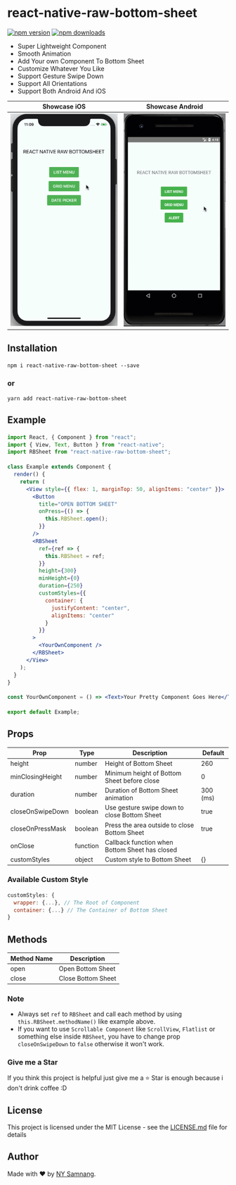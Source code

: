 # react-native-raw-bottom-sheet

[![npm version](https://badge.fury.io/js/react-native-raw-bottom-sheet.svg)](//npmjs.com/package/react-native-raw-bottom-sheet) [![npm downloads](https://img.shields.io/npm/dm/react-native-raw-bottom-sheet.svg)
](//npmjs.com/package/react-native-raw-bottom-sheet)

- Super Lightweight Component
- Smooth Animation
- Add Your own Component To Bottom Sheet
- Customize Whatever You Like
- Support Gesture Swipe Down
- Support All Orientations
- Support Both Android And iOS

|                                                      Showcase iOS                                                      |                                                    Showcase Android                                                    |
| :--------------------------------------------------------------------------------------------------------------------: | :--------------------------------------------------------------------------------------------------------------------: |
| ![](https://raw.githubusercontent.com/NYSamnang/stock-images/master/react-native-raw-bottom-sheet/RNRBS-IOS-1.1.0.gif) | ![](https://raw.githubusercontent.com/NYSamnang/stock-images/master/react-native-raw-bottom-sheet/RNRBS-AOS-1.1.0.gif) |

## Installation

```
npm i react-native-raw-bottom-sheet --save
```

### or

```
yarn add react-native-raw-bottom-sheet
```

## Example

```jsx
import React, { Component } from "react";
import { View, Text, Button } from "react-native";
import RBSheet from "react-native-raw-bottom-sheet";

class Example extends Component {
  render() {
    return (
      <View style={{ flex: 1, marginTop: 50, alignItems: "center" }}>
        <Button
          title="OPEN BOTTOM SHEET"
          onPress={() => {
            this.RBSheet.open();
          }}
        />
        <RBSheet
          ref={ref => {
            this.RBSheet = ref;
          }}
          height={300}
          minHeight={0}
          duration={250}
          customStyles={{
            container: {
              justifyContent: "center",
              alignItems: "center"
            }
          }}
        >
          <YourOwnComponent />
        </RBSheet>
      </View>
    );
  }
}

const YourOwnComponent = () => <Text>Your Pretty Component Goes Here</Text>;

export default Example;
```

## Props

| Prop             | Type     | Description                                    | Default  |
| ---------------- | -------- | ---------------------------------------------- | -------- |
| height           | number   | Height of Bottom Sheet                         | 260      |
| minClosingHeight | number   | Minimum height of Bottom Sheet before close    | 0        |
| duration         | number   | Duration of Bottom Sheet animation             | 300 (ms) |
| closeOnSwipeDown | boolean  | Use gesture swipe down to close Bottom Sheet   | true     |
| closeOnPressMask | boolean  | Press the area outside to close Bottom Sheet   | true     |
| onClose          | function | Callback function when Bottom Sheet has closed |          |
| customStyles     | object   | Custom style to Bottom Sheet                   | {}       |

### Available Custom Style

```jsx
customStyles: {
  wrapper: {...}, // The Root of Component
  container: {...} // The Container of Bottom Sheet
}
```

## Methods

| Method Name | Description        |
| ----------- | ------------------ |
| open        | Open Bottom Sheet  |
| close       | Close Bottom Sheet |

### Note

- Always set `ref` to `RBSheet` and call each method by using `this.RBSheet.methodName()` like example above.
- If you want to use `Scrollable Component` like `ScrollView`, `Flatlist` or something else inside `RBSheet`, you have to change prop `closeOnSwipeDown` to `false` otherwise it won't work.

### Give me a Star

If you think this project is helpful just give me a ⭐️ Star is enough because i don't drink coffee :D

## License

This project is licensed under the MIT License - see the [LICENSE.md](https://github.com/NYSamnang/react-native-raw-bottom-sheet/blob/master/LICENSE) file for details

## Author

Made with ❤️ by [NY Samnang](https://github.com/NYSamnang).
